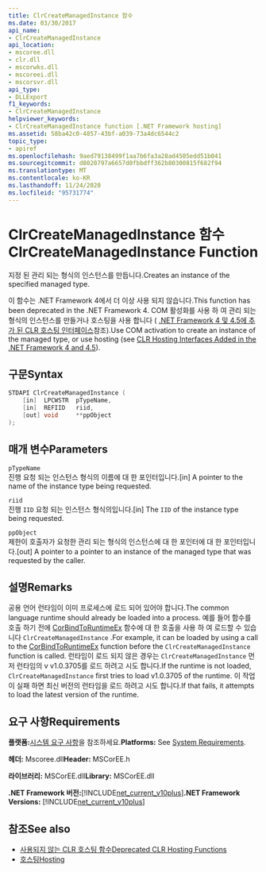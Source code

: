 ```yaml
---
title: ClrCreateManagedInstance 함수
ms.date: 03/30/2017
api_name:
- ClrCreateManagedInstance
api_location:
- mscoree.dll
- clr.dll
- mscorwks.dll
- mscoreei.dll
- mscorsvr.dll
api_type:
- DLLExport
f1_keywords:
- ClrCreateManagedInstance
helpviewer_keywords:
- ClrCreateManagedInstance function [.NET Framework hosting]
ms.assetid: 58ba42c0-4857-43bf-a039-73a4dc6544c2
topic_type:
- apiref
ms.openlocfilehash: 9aed79138499f1aa7b6fa3a28ad4505edd51b041
ms.sourcegitcommit: d8020797a6657d0fbbdff362b80300815f682f94
ms.translationtype: MT
ms.contentlocale: ko-KR
ms.lasthandoff: 11/24/2020
ms.locfileid: "95731774"
---
```

# <a name="clrcreatemanagedinstance-function"></a><span data-ttu-id="25013-102">ClrCreateManagedInstance 함수</span><span class="sxs-lookup"><span data-stu-id="25013-102">ClrCreateManagedInstance Function</span></span>

<span data-ttu-id="25013-103">지정 된 관리 되는 형식의 인스턴스를 만듭니다.</span><span class="sxs-lookup"><span data-stu-id="25013-103">Creates an instance of the specified managed type.</span></span>  
  
 <span data-ttu-id="25013-104">이 함수는 .NET Framework 4에서 더 이상 사용 되지 않습니다.</span><span class="sxs-lookup"><span data-stu-id="25013-104">This function has been deprecated in the .NET Framework 4.</span></span> <span data-ttu-id="25013-105">COM 활성화를 사용 하 여 관리 되는 형식의 인스턴스를 만들거나 호스팅을 사용 합니다 ( [.NET Framework 4 및 4.5에 추가 된 CLR 호스팅 인터페이스](clr-hosting-interfaces-added-in-the-net-framework-4-and-4-5.md)참조).</span><span class="sxs-lookup"><span data-stu-id="25013-105">Use COM activation to create an instance of the managed type, or use hosting (see [CLR Hosting Interfaces Added in the .NET Framework 4 and 4.5](clr-hosting-interfaces-added-in-the-net-framework-4-and-4-5.md)).</span></span>  
  
## <a name="syntax"></a><span data-ttu-id="25013-106">구문</span><span class="sxs-lookup"><span data-stu-id="25013-106">Syntax</span></span>  
  
```cpp  
STDAPI ClrCreateManagedInstance (  
    [in]  LPCWSTR  pTypeName,
    [in]  REFIID   riid,
    [out] void     **ppObject  
);  
```  
  
## <a name="parameters"></a><span data-ttu-id="25013-107">매개 변수</span><span class="sxs-lookup"><span data-stu-id="25013-107">Parameters</span></span>  

 `pTypeName`  
 <span data-ttu-id="25013-108">진행 요청 되는 인스턴스 형식의 이름에 대 한 포인터입니다.</span><span class="sxs-lookup"><span data-stu-id="25013-108">[in] A pointer to the name of the instance type being requested.</span></span>  
  
 `riid`  
 <span data-ttu-id="25013-109">진행 `IID` 요청 되는 인스턴스 형식의입니다.</span><span class="sxs-lookup"><span data-stu-id="25013-109">[in] The `IID` of the instance type being requested.</span></span>  
  
 `ppObject`  
 <span data-ttu-id="25013-110">제한이 호출자가 요청한 관리 되는 형식의 인스턴스에 대 한 포인터에 대 한 포인터입니다.</span><span class="sxs-lookup"><span data-stu-id="25013-110">[out] A pointer to a pointer to an instance of the managed type that was requested by the caller.</span></span>  
  
## <a name="remarks"></a><span data-ttu-id="25013-111">설명</span><span class="sxs-lookup"><span data-stu-id="25013-111">Remarks</span></span>  

 <span data-ttu-id="25013-112">공용 언어 런타임이 이미 프로세스에 로드 되어 있어야 합니다.</span><span class="sxs-lookup"><span data-stu-id="25013-112">The common language runtime should already be loaded into a process.</span></span> <span data-ttu-id="25013-113">예를 들어 함수를 호출 하기 전에 [CorBindToRuntimeEx](corbindtoruntimeex-function.md) 함수에 대 한 호출을 사용 하 여 로드할 수 있습니다 `ClrCreateManagedInstance` .</span><span class="sxs-lookup"><span data-stu-id="25013-113">For example, it can be loaded by using a call to the [CorBindToRuntimeEx](corbindtoruntimeex-function.md) function before the `ClrCreateManagedInstance` function is called.</span></span> <span data-ttu-id="25013-114">런타임이 로드 되지 않은 경우는 `ClrCreateManagedInstance` 먼저 런타임의 v v1.0.3705를 로드 하려고 시도 합니다.</span><span class="sxs-lookup"><span data-stu-id="25013-114">If the runtime is not loaded, `ClrCreateManagedInstance` first tries to load v1.0.3705 of the runtime.</span></span> <span data-ttu-id="25013-115">이 작업이 실패 하면 최신 버전의 런타임을 로드 하려고 시도 합니다.</span><span class="sxs-lookup"><span data-stu-id="25013-115">If that fails, it attempts to load the latest version of the runtime.</span></span>  
  
## <a name="requirements"></a><span data-ttu-id="25013-116">요구 사항</span><span class="sxs-lookup"><span data-stu-id="25013-116">Requirements</span></span>  

 <span data-ttu-id="25013-117">**플랫폼:**[시스템 요구 사항](../../get-started/system-requirements.md)을 참조하세요.</span><span class="sxs-lookup"><span data-stu-id="25013-117">**Platforms:** See [System Requirements](../../get-started/system-requirements.md).</span></span>  
  
 <span data-ttu-id="25013-118">**헤더:** Mscoree.dll</span><span class="sxs-lookup"><span data-stu-id="25013-118">**Header:** MSCorEE.h</span></span>  
  
 <span data-ttu-id="25013-119">**라이브러리:** MSCorEE.dll</span><span class="sxs-lookup"><span data-stu-id="25013-119">**Library:** MSCorEE.dll</span></span>  
  
 <span data-ttu-id="25013-120">**.NET Framework 버전:**[!INCLUDE[net_current_v10plus](../../../../includes/net-current-v10plus-md.md)]</span><span class="sxs-lookup"><span data-stu-id="25013-120">**.NET Framework Versions:** [!INCLUDE[net_current_v10plus](../../../../includes/net-current-v10plus-md.md)]</span></span>  
  
## <a name="see-also"></a><span data-ttu-id="25013-121">참조</span><span class="sxs-lookup"><span data-stu-id="25013-121">See also</span></span>

- [<span data-ttu-id="25013-122">사용되지 않는 CLR 호스팅 함수</span><span class="sxs-lookup"><span data-stu-id="25013-122">Deprecated CLR Hosting Functions</span></span>](deprecated-clr-hosting-functions.md)
- [<span data-ttu-id="25013-123">호스팅</span><span class="sxs-lookup"><span data-stu-id="25013-123">Hosting</span></span>](index.md)
